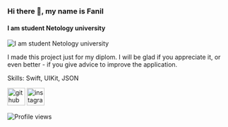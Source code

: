 ### Hi there 👋, my name is Fanil
#### I am student Netology university
![I am student Netology university](https://quotes-github-readme.vercel.app/api?type=horizontal&theme=dark)

I made this project just for my diplom. I will be glad if you appreciate it, or even better - if you give advice to improve the application.

Skills: Swift, UIKit, JSON



[<img src='https://cdn.jsdelivr.net/npm/simple-icons@3.0.1/icons/github.svg' alt='github' height='40'>](https://github.com/FanilJr)  [<img src='https://cdn.jsdelivr.net/npm/simple-icons@3.0.1/icons/instagram.svg' alt='instagram' height='40'>](https://www.instagram.com/Fanil_Jr/)  

![Profile views](https://gpvc.arturio.dev/FanilJr)  
